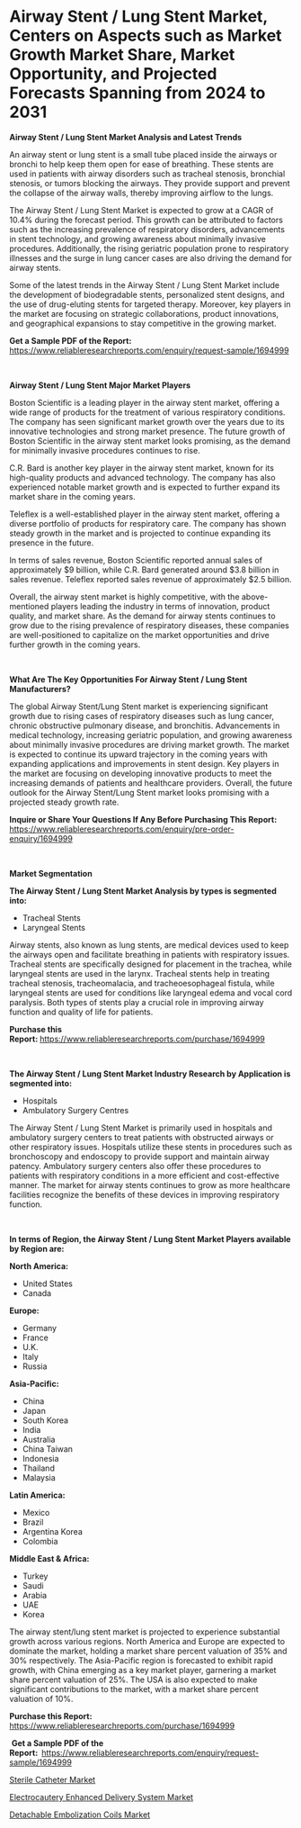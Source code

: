 <p><h1>Airway Stent / Lung Stent Market, Centers on Aspects such as Market Growth Market Share, Market Opportunity, and Projected Forecasts Spanning from 2024 to 2031</h1></p><p><strong>Airway Stent / Lung Stent Market Analysis and Latest Trends</strong></p>
<p><p>An airway stent or lung stent is a small tube placed inside the airways or bronchi to help keep them open for ease of breathing. These stents are used in patients with airway disorders such as tracheal stenosis, bronchial stenosis, or tumors blocking the airways. They provide support and prevent the collapse of the airway walls, thereby improving airflow to the lungs.</p><p>The Airway Stent / Lung Stent Market is expected to grow at a CAGR of 10.4% during the forecast period. This growth can be attributed to factors such as the increasing prevalence of respiratory disorders, advancements in stent technology, and growing awareness about minimally invasive procedures. Additionally, the rising geriatric population prone to respiratory illnesses and the surge in lung cancer cases are also driving the demand for airway stents.</p><p>Some of the latest trends in the Airway Stent / Lung Stent Market include the development of biodegradable stents, personalized stent designs, and the use of drug-eluting stents for targeted therapy. Moreover, key players in the market are focusing on strategic collaborations, product innovations, and geographical expansions to stay competitive in the growing market.</p></p>
<p><strong>Get a Sample PDF of the Report:&nbsp;</strong> <a href="https://www.reliableresearchreports.com/enquiry/request-sample/1694999">https://www.reliableresearchreports.com/enquiry/request-sample/1694999</a></p>
<p>&nbsp;</p>
<p><strong>Airway Stent / Lung Stent Major Market Players</strong></p>
<p><p>Boston Scientific is a leading player in the airway stent market, offering a wide range of products for the treatment of various respiratory conditions. The company has seen significant market growth over the years due to its innovative technologies and strong market presence. The future growth of Boston Scientific in the airway stent market looks promising, as the demand for minimally invasive procedures continues to rise.</p><p>C.R. Bard is another key player in the airway stent market, known for its high-quality products and advanced technology. The company has also experienced notable market growth and is expected to further expand its market share in the coming years.</p><p>Teleflex is a well-established player in the airway stent market, offering a diverse portfolio of products for respiratory care. The company has shown steady growth in the market and is projected to continue expanding its presence in the future.</p><p>In terms of sales revenue, Boston Scientific reported annual sales of approximately $9 billion, while C.R. Bard generated around $3.8 billion in sales revenue. Teleflex reported sales revenue of approximately $2.5 billion.</p><p>Overall, the airway stent market is highly competitive, with the above-mentioned players leading the industry in terms of innovation, product quality, and market share. As the demand for airway stents continues to grow due to the rising prevalence of respiratory diseases, these companies are well-positioned to capitalize on the market opportunities and drive further growth in the coming years.</p></p>
<p>&nbsp;</p>
<p><strong>What Are The Key Opportunities For Airway Stent / Lung Stent Manufacturers?</strong></p>
<p><p>The global Airway Stent/Lung Stent market is experiencing significant growth due to rising cases of respiratory diseases such as lung cancer, chronic obstructive pulmonary disease, and bronchitis. Advancements in medical technology, increasing geriatric population, and growing awareness about minimally invasive procedures are driving market growth. The market is expected to continue its upward trajectory in the coming years with expanding applications and improvements in stent design. Key players in the market are focusing on developing innovative products to meet the increasing demands of patients and healthcare providers. Overall, the future outlook for the Airway Stent/Lung Stent market looks promising with a projected steady growth rate.</p></p>
<p><strong>Inquire or Share Your Questions If Any Before Purchasing This Report:</strong> <a href="https://www.reliableresearchreports.com/enquiry/pre-order-enquiry/1694999">https://www.reliableresearchreports.com/enquiry/pre-order-enquiry/1694999</a></p>
<p>&nbsp;</p>
<p><strong>Market Segmentation</strong></p>
<p><strong>The Airway Stent / Lung Stent Market Analysis by types is segmented into:</strong></p>
<p><ul><li>Tracheal Stents</li><li>Laryngeal Stents</li></ul></p>
<p><p>Airway stents, also known as lung stents, are medical devices used to keep the airways open and facilitate breathing in patients with respiratory issues. Tracheal stents are specifically designed for placement in the trachea, while laryngeal stents are used in the larynx. Tracheal stents help in treating tracheal stenosis, tracheomalacia, and tracheoesophageal fistula, while laryngeal stents are used for conditions like laryngeal edema and vocal cord paralysis. Both types of stents play a crucial role in improving airway function and quality of life for patients.</p></p>
<p><strong>Purchase this Report:&nbsp;</strong><a href="https://www.reliableresearchreports.com/purchase/1694999">https://www.reliableresearchreports.com/purchase/1694999</a></p>
<p>&nbsp;</p>
<p><strong>The Airway Stent / Lung Stent Market Industry Research by Application is segmented into:</strong></p>
<p><ul><li>Hospitals</li><li>Ambulatory Surgery Centres</li></ul></p>
<p><p>The Airway Stent / Lung Stent Market is primarily used in hospitals and ambulatory surgery centers to treat patients with obstructed airways or other respiratory issues. Hospitals utilize these stents in procedures such as bronchoscopy and endoscopy to provide support and maintain airway patency. Ambulatory surgery centers also offer these procedures to patients with respiratory conditions in a more efficient and cost-effective manner. The market for airway stents continues to grow as more healthcare facilities recognize the benefits of these devices in improving respiratory function.</p></p>
<p>&nbsp;</p>
<p><strong>In terms of Region, the Airway Stent / Lung Stent Market Players available by Region are:</strong></p>
<p>
    <p> <strong> North America: </strong>
        <ul>
            <li>United States</li>
            <li>Canada</li>
        </ul>
        </p> 
    <p> <strong> Europe: </strong>
        <ul>
            <li>Germany</li>
            <li>France</li>
            <li>U.K.</li>
            <li>Italy</li>
            <li>Russia</li>
        </ul>
        </p> 
    <p> <strong> Asia-Pacific: </strong>
        <ul>
            <li>China</li>
            <li>Japan</li>
            <li>South Korea</li>
            <li>India</li>
            <li>Australia</li>
            <li>China Taiwan</li>
            <li>Indonesia</li>
            <li>Thailand</li>
            <li>Malaysia</li>
        </ul>
        </p> 
    <p> <strong> Latin America: </strong>
        <ul>
            <li>Mexico</li>
            <li>Brazil</li>
            <li>Argentina Korea</li>
            <li>Colombia</li>
        </ul>
        </p> 
    <p> <strong> Middle East & Africa: </strong>
        <ul>
            <li>Turkey</li>
            <li>Saudi</li>
            <li>Arabia</li>
            <li>UAE</li>
            <li>Korea</li>
        </ul>
    </p>
    </p>
<p><p>The airway stent/lung stent market is projected to experience substantial growth across various regions. North America and Europe are expected to dominate the market, holding a market share percent valuation of 35% and 30% respectively. The Asia-Pacific region is forecasted to exhibit rapid growth, with China emerging as a key market player, garnering a market share percent valuation of 25%. The USA is also expected to make significant contributions to the market, with a market share percent valuation of 10%.</p></p>
<p><strong>Purchase this Report: </strong><a href="https://www.reliableresearchreports.com/purchase/1694999">https://www.reliableresearchreports.com/purchase/1694999</a></p>
<p>&nbsp;<strong>Get a Sample PDF of the Report:&nbsp;&nbsp;</strong><a href="https://www.reliableresearchreports.com/enquiry/request-sample/1694999">https://www.reliableresearchreports.com/enquiry/request-sample/1694999</a></p>
<p><strong></strong></p>
<p><p><a href="https://github.com/shotows/Market-Research-Report-List-1/blob/main/sterile-catheter-market.md">Sterile Catheter Market</a></p><p><a href="https://github.com/Sinjinluong3e0awx2m195k76/Market-Research-Report-List-1/blob/main/electrocautery-enhanced-delivery-system-market.md">Electrocautery Enhanced Delivery System Market</a></p><p><a href="https://github.com/beatblasta/Market-Research-Report-List-2/blob/main/detachable-embolization-coils-market.md">Detachable Embolization Coils Market</a></p></p>